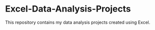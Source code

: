 # Excel-Data-Analysis-Projects
This repository contains my data analysis projects created using Excel.
